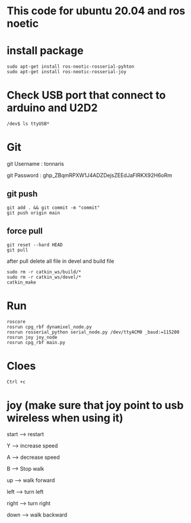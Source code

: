 # This code for ubuntu 20.04 and ros noetic

# install package
```
sudo apt-get install ros-neotic-rosserial-pyhton
sudo apt-get install ros-neotic-rosserial-joy
```
# Check USB port that connect to arduino and U2D2
```
/dev$ ls ttyUSB*
```

# Git

git Username : tonnaris

git Password : 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
## git push
```
git add . && git commit -m "commit"
git push origin main
```

## force pull
```
git reset --hard HEAD
git pull
```

after pull delete all file in devel and build file
```
sudo rm -r catkin_ws/build/*
sudo rm -r catkin_ws/devel/*
catkin_make
```

# Run 
```
roscore 
rosrun cpg_rbf dynamixel_node.py
rosrun rosserial_python serial_node.py /dev/ttyACM0 _baud:=115200
rosrun joy joy_node
rosrun cpg_rbf main.py 
```
# Cloes
```
Ctrl +c
```

# joy (make sure that joy point to usb wireless when using it)
start --> restart

Y --> increase speed

A --> decrease speed

B --> Stop walk

up --> walk forward

left --> turn left

right --> turn right

down --> walk backward